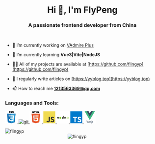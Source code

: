 <h1 align="center">Hi 👋, I'm FlyPeng</h1>

<h3 align="center">A passionate frontend developer from China</h3>
<br />

- 🔭 I’m currently working on [VAdmire Plus](https://github.com/flingyp/vue-admire-plus)

- 🌱 I’m currently learning **Vue3|Vite|NodeJS**

- 👨‍💻 All of my projects are available at [https://github.com/flingyp](https://github.com/flingyp)

- 📝 I regularly write articles on [https://yyblog.top](https://yyblog.top)

- 📫 How to reach me **1213563369@qq.com**

<p align="left">
</p>

<h3 align="left">Languages and Tools:</h3>
<p align="left"> <a href="https://www.w3schools.com/css/" target="_blank" rel="noreferrer"><img src="https://raw.githubusercontent.com/devicons/devicon/master/icons/css3/css3-original-wordmark.svg" alt="css3" width="40" height="40"/> </a> <a href="https://git-scm.com/" target="_blank" rel="noreferrer"><img src="https://www.vectorlogo.zone/logos/git-scm/git-scm-icon.svg" alt="git" width="40" height="40"/> </a> <a href="https://www.w3.org/html/" target="_blank" rel="noreferrer"> <img src="https://raw.githubusercontent.com/devicons/devicon/master/icons/html5/html5-original-wordmark.svg" alt="html5" width="40" height="40"/> </a> <a href="https://developer.mozilla.org/en-US/docs/Web/JavaScript" target="_blank" rel="noreferrer"> <img src="https://raw.githubusercontent.com/devicons/devicon/master/icons/javascript/javascript-original.svg" alt="javascript" width="40" height="40"/> </a> <a href="https://nodejs.org" target="_blank" rel="noreferrer"> <img src="https://raw.githubusercontent.com/devicons/devicon/master/icons/nodejs/nodejs-original-wordmark.svg" alt="nodejs" width="40" height="40"/> </a> <a href="https://www.typescriptlang.org/" target="_blank" rel="noreferrer"> <img src="https://raw.githubusercontent.com/devicons/devicon/master/icons/typescript/typescript-original.svg" alt="typescript" width="40" height="40"/> </a> <a href="https://vuejs.org/" target="_blank" rel="noreferrer"> <img src="https://raw.githubusercontent.com/devicons/devicon/master/icons/vuejs/vuejs-original-wordmark.svg" alt="vuejs" width="40" height="40"/> </a> </p>

<div><img width="300" align="left" src="https://github-readme-stats.vercel.app/api/top-langs?username=flingyp&show_icons=true&locale=en&layout=compact" alt="flingyp" /></div>

<div>&nbsp;<img width="300" align="right" src="https://github-readme-stats.vercel.app/api?username=flingyp&show_icons=true&locale=en" alt="flingyp" /></div>

